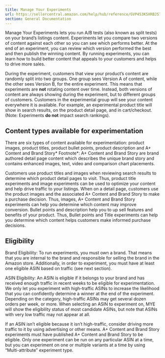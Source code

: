 ```yaml
---
title: Manage Your Experiments
url: https://sellercentral.amazon.com/help/hub/reference/GVP453K5XRBJS7Y9
section: General Documentation
---
```


Manage Your Experiments lets you run A/B tests (also known as split tests) on
your brand’s listings content. Experiments let you compare two versions of
content against each other so you can see which performs better. At the end of
an experiment, you can review which version performed the best and then
publish the winning content. By running experiments, you can learn how to
build better content that appeals to your customers and helps to drive more
sales.

During the experiment, customers that view your product’s content are randomly
split into two groups. One group sees Version A of content, while the other
sees Version B, for the entire experiment. This means that experiments are
**not** rotating content over time. Instead, both versions of content are
always showing during the experiment, but to different groups of customers.
Customers in the experimental group will see your content everywhere it is
available. For example, an experimental product title will show in search
results, on the product detail page, and in cart/checkout. (Note: Experiments
**do not** impact search rankings).

## Content types available for experimentation

There are six types of content available for experimentation: product images,
product titles, product bullet points, product description and A+ Content and
Brand Story* Footnote*: A+ Content and Brand Story are brand authored detail
page content which describes the unique brand story and contains enhanced
images, text, video and comparison chart placements.

Customers use product titles and images when reviewing search results to
determine which product detail pages to visit. Thus, product title experiments
and image experiments can be used to optimize your content and help drive
traffic to your listings. When on a detail page, customers use the product
images and the associated A+ Content and Brand Story to make a purchase
decision. Thus, images, A+ Content and Brand Story experiments can help you
determine which content may improve conversion. Bullet points and description
help you to up sell features and benefits of your product. Thus, Bullet points
and Title experiments can help you determine which content helps customers
make informed purchase decisions.

## Eligibility

Brand Eligibility: To run experiments, you must own a brand. That means that
you are internal to the brand and responsible for selling the brand in the
Amazon store. Additionally, in order to experiment, you must have at least one
eligible ASIN based on traffic (see next section).

ASIN Eligibility: An ASIN is eligible if it belongs to your brand and has
received enough traffic in recent weeks to be eligible for experimentation. We
only let you experiment with high-traffic ASINs to increase the likelihood
that you can confidently determine a winner at the end of the experiment.
Depending on the category, high-traffic ASINs may get several dozen orders per
week, or more. When selecting an ASIN to experiment on, MYE will show the
eligibility status of most candidate ASINs, but note that ASINs with very low
traffic may not appear at all.

If an ASIN isn’t eligible because it isn’t high-traffic, consider driving more
traffic to it by using advertising or other means. A+ Content and Brand Story
experiments must have published A+ Content and Brand Story to be eligible.
Only one experiment can be run on any particular ASIN at a time, but you can
experiment on one or multiple variants at a time by using “Multi-attribute”
experiment type.

